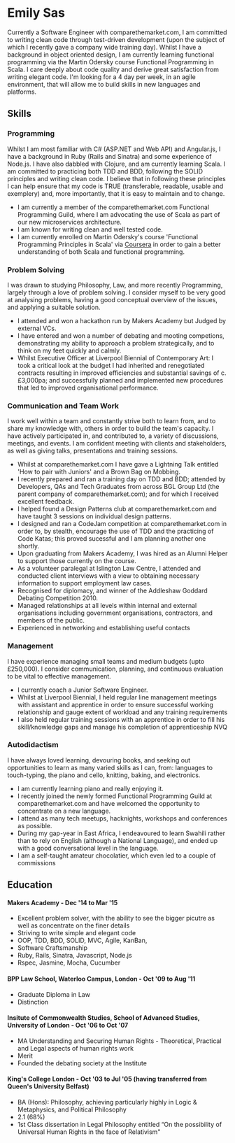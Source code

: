 # Emily Sas

Currently a Software Engineer with comparethemarket.com, I am committed to writing clean code through test-driven development (upon the subject of which I recently gave a company wide training day). Whilst I have a background in object oriented design, I am currently learning functional programming via the Martin Odersky course Functional Programming in Scala. I care deeply about code quality and derive great satisfaction from writing elegant code. I'm looking for a 4 day per week, in an agile environment, that will allow me to build skills in new languages and platforms.


## Skills

### Programming

Whilst I am most familiar with C# (ASP.NET and Web API) and Angular.js, I have a background in Ruby (Rails and Sinatra) and some experience of Node.js. I have also dabbled with Clojure, and am currently learning Scala. I am committed to practicing both TDD and BDD, following the SOLID principles and writing clean code. I believe that in following these principles I can help ensure that my code is TRUE (transferable, readable, usable and exemplery) and, more importantly, that it is easy to maintain and to change.

* I am currently a member of the comparethemarket.com Functional Programming Guild, where I am advocating the use of Scala as part of our new microservices architecture.
* I am known for writing clean and well tested code.
* I am currently enrolled on Martin Odersky's course 'Functional Programming Principles in Scala' via [Coursera](https://class.coursera.org/progfun-004) in order to gain a better understanding of both Scala and functional programming.

### Problem Solving

I was drawn to studying Philosophy, Law, and more recently Programming, largely through a love of problem solving. I consider myself to be very good at analysing problems, having a good conceptual overview of the issues, and applying a suitable solution.

* I attended and won a hackathon run by Makers Academy but Judged by external VCs.
* I have entered and won a number of debating and mooting competions, demonstrating my ability to approach a problem              strategically, and to think on my feet quickly and calmly.
* Whilst Executive Officer at Liverpool Biennial of Contemporary Art: I took a critical look at the budget I had inherited and renegotiated contracts resulting in improved efficiencies and substantial savings of c. £3,000pa; and successfully planned and implemented new procedures that led to improved organisational performance.


### Communication and Team Work

I work well within a team and constantly strive both to learn from, and to share my knowledge with, others in order to build the team's capacity. I have actively participated in, and contributed to, a variety of discussions, meetings, and events. I am confident meeting with clients and stakeholders, as well as giving talks, presentations and training sessions.

* Whilst at comparethemarket.com I have gave a Lightning Talk entitled 'How to pair with Juniors' and a Brown Bag on Mobbing.
* I recently prepared and ran a training day on TDD and BDD; attended by Developers, QAs and Tech Graduates from across BGL Group Ltd (the parent company of comparethemarket.com); and for which I received excellent feedback.
* I helped found a Design Patterns club at comparethemarket.com and have taught 3 sessions on individual design patterns.
* I designed and ran a CodeJam competition at comparethemarket.com in order to, by stealth, encourage the use of TDD and the practicing of Code Katas; this proved sucessful and I am planning another one shortly.
* Upon graduating from Makers Academy, I was hired as an Alumni Helper to support those currently on the course. 
* As a volunteer paralegal at Islington Law Centre, I attended and conducted client interviews with a view to obtaining necessary information to support employment law cases.
* Recognised for diplomacy, and winner of the Addleshaw Goddard Debating Competition 2010.
* Managed relationships at all levels within internal and external organisations including government organisations, contractors, and members of the public. 
* Experienced in networking and establishing useful contacts
    
  
### Management

I have experience managing small teams and medium budgets (upto £250,000). I consider communication, planning, and continuous evaluation to be vital to effective management.

* I currently coach a Junior Software Engineer.
* Whilst at Liverpool Biennial, I held regular line management meetings with assistant and apprentice in order to ensure successful working relationship and gauge extent of workload and any training requirements
* I also held regular training sessions with an apprentice in order to fill his skill/knowledge gaps and manage his completion of apprenticeship NVQ


### Autodidactism

I have always loved learning, devouring books, and seeking out opportunities to learn as many varied skills as I can, from: languages to touch-typing, the piano and cello, knitting, baking, and electronics.

* I am currently learning piano and really enjoying it.
* I recently joined the newly formed Functional Programming Guild at comparethemarket.com and have welcomed the opportunity to concentrate on a new language.
* I attend as many tech meetups, hacknights, workshops and conferences as possible.
* During my gap-year in East Africa, I endeavoured to learn Swahili rather than to rely on English (although a National Language), and ended up with a good conversational level in the language.
* I am a self-taught amateur chocolatier, which even led to a couple of commissions


 
## Education

#### Makers Academy - Dec '14 to Mar '15

* Excellent problem solver, with the ability to see the bigger picutre as well as concentrate on the finer details
* Striving to write simple and elegant code
* OOP, TDD, BDD, SOLID, MVC, Agile, KanBan,
* Software Craftsmanship
* Ruby, Rails, Sinatra, Javascript, Node.js
* Rspec, Jasmine, Mocha, Cucumber

#### BPP Law School, Waterloo Campus, London - Oct '09 to Aug '11

* Graduate Diploma in Law
* Distinction
    
#### Insitute of Commonwealth Studies, School of Advanced Studies, University of London - Oct '06 to Oct '07

* MA Understanding and Securing Human Rights - Theoretical, Practical and Legal aspects of human rights work
* Merit
* Founded the debating society at the Institute
    
#### King's College London - Oct '03 to Jul '05 (having transferred from Queen's University Belfast)

* BA (Hons): Philosophy, achieving particularly highly in Logic & Metaphysics, and Political Philosophy
* 2.1 (68%)
* 1st Class dissertation in Legal Philosophy entitled “On the possibility of Universal Human Rights in the face of Relativism"



